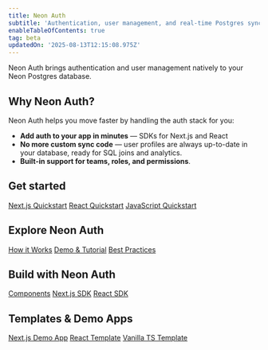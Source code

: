 ```yaml
---
title: Neon Auth
subtitle: 'Authentication, user management, and real-time Postgres sync'
enableTableOfContents: true
tag: beta
updatedOn: '2025-08-13T12:15:08.975Z'
---
```


Neon Auth brings authentication and user management natively to your Neon Postgres database.

<FeatureBetaProps feature_name="Neon Auth" />

## Why Neon Auth?

Neon Auth helps you move faster by handling the auth stack for you:

- **Add auth to your app in minutes** — SDKs for Next.js and React
- **No more custom sync code** — user profiles are always up-to-date in your database, ready for SQL joins and analytics.
- **Built-in support for teams, roles, and permissions**.

<CTA title="Get started with Neon Auth" description="Add authentication to your app and get real-time user data sync in your database." buttonText="Get started" buttonUrl="/docs/guides/neon-auth" />

## Get started

<DetailIconCards>
<a href="/docs/neon-auth/quick-start/nextjs" description="Quickstart for Next.js" icon="sparkle">Next.js Quickstart</a>
<a href="/docs/neon-auth/quick-start/react" description="Quickstart for React" icon="sparkle">React Quickstart</a>
<a href="/docs/neon-auth/quick-start/javascript" description="Quickstart for JavaScript" icon="sparkle">JavaScript Quickstart</a>
</DetailIconCards>

## Explore Neon Auth

<DetailIconCards>
<a href="/docs/guides/neon-auth-how-it-works" description="How Neon Auth keeps your user data in sync" icon="sql">How it Works</a>
<a href="/docs/neon-auth/demo" description="See Neon Auth in action" icon="screen">Demo & Tutorial</a>
<a href="/docs/neon-auth/best-practices" description="Tips, patterns, and troubleshooting" icon="warning">Best Practices</a>
</DetailIconCards>

## Build with Neon Auth

<DetailIconCards>
<a href="/docs/neon-auth/components/components" description="Components for building with Neon Auth" icon="code">Components</a>
<a href="/docs/neon-auth/sdk/nextjs/overview" description="Next.js SDK and API reference" icon="code">Next.js SDK</a>
<a href="/docs/neon-auth/sdk/react/overview" description="React SDK and API reference" icon="code">React SDK</a>
</DetailIconCards>

## Templates & Demo Apps

<DetailIconCards>
<a href="https://github.com/neondatabase-labs/neon-auth-demo-app" description="Explore the open-source Next.js demo app" icon="github">Next.js Demo App</a>
<a href="https://github.com/neondatabase-labs/neon-auth-react-template" description="Starter template for React + Neon Auth" icon="github">React Template</a>
<a href="https://github.com/neondatabase-labs/neon-auth-ts-template" description="Vanilla TypeScript + Neon Auth template" icon="github">Vanilla TS Template</a>
</DetailIconCards>

<NeedHelp />
